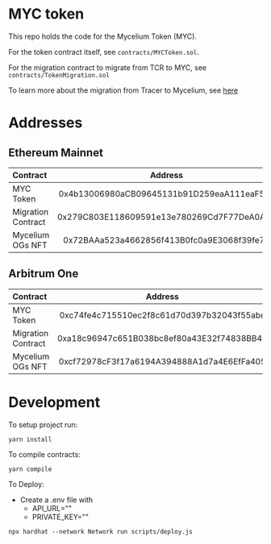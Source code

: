 # MYC token
This repo holds the code for the Mycelium Token (MYC).

For the token contract itself, see `contracts/MYCToken.sol`.

For the migration contract to migrate from TCR to MYC, see `contracts/TokenMigration.sol`

To learn more about the migration from Tracer to Mycelium, see [here](https://discourse.tracer.finance/)

# Addresses
## Ethereum Mainnet
| Contract      | Address |
| :-----             |    :----:   |
| MYC Token          | 0x4b13006980aCB09645131b91D259eaA111eaF5Ba  |
| Migration Contract | 0x279C803E118609591e13e780269Cd7F77DeA0A72  |
| Mycelium OGs NFT   | 0x72BAAa523a4662856f413B0fc0a9E3068f39fe76  |
## Arbitrum One
| Contract      | Address |
| :-----             |    :----:   |
| MYC Token          | 0xc74fe4c715510ec2f8c61d70d397b32043f55abe  |
| Migration Contract | 0xa18c96947c651B038bc8ef80a43E32f74838BB42  |
| Mycelium OGs NFT   | 0xcf72978cF3f17a6194A394888A1d7a4E6EfFa405  |
# Development

To setup project run:

```
yarn install
```

To compile contracts:

```
yarn compile
```

To Deploy:

- Create a .env file with
  - API_URL=""
  - PRIVATE_KEY=""

```
npx hardhat --network Network run scripts/deploy.js
```
